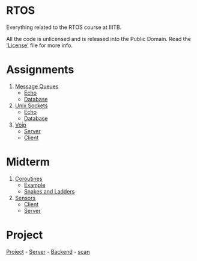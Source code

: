 # RTOS
Everything related to the RTOS course at IIITB.  

All the code is unlicensed and is released into the Public Domain. Read the ['License'](./LICENSE) file for more info.

# Assignments
1. [Message Queues](./assignments/1/)
	- [Echo](./assignments/1/echo)
	- [Database](./assignments/1/databaseServer)
2. [Unix Sockets](./assignments/2/)
	- [Echo](./assignments/2/echoServer)
	- [Database](./assignments/2/databaseServer)
3. [Voip](./assignments/3/)
	- [Server](./assignments/3/server.c)
	- [Client](./assignments/3/client.c)
	
# Midterm
1. [Coroutines](./midterm/openbook/)
	- [Example](./midterm/openbook/example.c)
	- [Snakes and Ladders](./midterm/openbook/snl.c)
2. [Sensors](./midterm/takehome)
	- [Client](./midterm/takehome/src/client.c)
	- [Server](./midterm/takehome/src/server.c)

# Project
[Project](./project/)
	- [Server](./project/server.py)
	- [Backend](./project/backend.py)
	- [scan](./project/wifiscan)